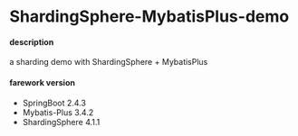 # ShardingSphere-MybatisPlus-demo

#### description
a sharding demo with ShardingSphere + MybatisPlus

#### farework version
- SpringBoot 2.4.3
- Mybatis-Plus 3.4.2
- ShardingSphere 4.1.1